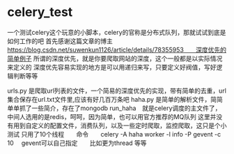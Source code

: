 # celery_test

一个测试celery这个玩意的小脚本，celery的官称是分布式队列，那就试试到底是如何工作的吧
首先感谢这篇文章的博主　https://blog.csdn.net/suwenkun1126/article/details/78355953　　深度优先的简单例子
所谓的深度优先，就是你要爬取网站的深度，这个一般都是以实际情况来定义的
深度优先容易实现的地方是可以用递归来写，只要定义好阀值，写好逻辑判断等等

urls.py  是爬取url列表的文件，一个简易的深度优先的实现，带有简单的去重，url集合保存在url.txt文件里,应该有好几百万条吧
haha.py  是简单的解析文件，简简单单抓了一些简介，存在了mongodb
run_haha　就是celery调度的主文件了，中间人选用的是redis，呵呵，因为简单，也可以用官方推荐的MQ队列
这里并没有用到自定义的配置文件，消费队列，以及一些定时爬取，监控爬取，这只是个小测试
只用了10个线程　　命令　　celery -A haha worker -l info -P gevent -c 10　
gevent可以自己指定　　比如更为thread 等等



